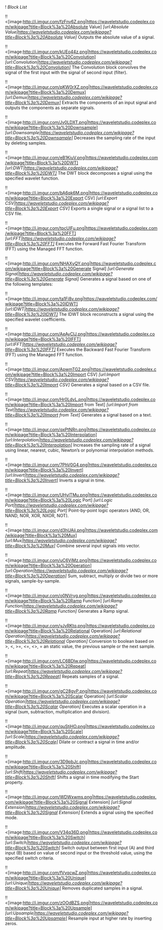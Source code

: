 ! *Block List*

!! <[image:http://i.imgur.com/fzFnv6Z.png|https://waveletstudio.codeplex.com/wikipage?title=Block%3a%20Absolute Value] *[url:Absolute Value|https://waveletstudio.codeplex.com/wikipage?title=Block%3a%20Absolute Value]*
Outputs the absolute value of a signal.

!! <[image:http://i.imgur.com/kUEo44z.png|https://waveletstudio.codeplex.com/wikipage?title=Block%3a%20Convolution] *[url:Convolution|https://waveletstudio.codeplex.com/wikipage?title=Block%3a%20Convolution]*
The Convolution block convolves the signal of the first input with the signal of second input (filter).

!! <[image:http://i.imgur.com/pKW0rXZ.png|https://waveletstudio.codeplex.com/wikipage?title=Block%3a%20Demux] *[url:Demux|https://waveletstudio.codeplex.com/wikipage?title=Block%3a%20Demux]*
Extracts the components of an input signal and outputs the components as separate signals.

!! <[image:http://i.imgur.com/Jv0LDXT.png|https://waveletstudio.codeplex.com/wikipage?title=Block%3a%20Downsample] *[url:Downsample|https://waveletstudio.codeplex.com/wikipage?title=Block%3a%20Downsample]*
Decreases the sampling rate of the input by deleting samples.

!! <[image:http://i.imgur.com/eB1KiuV.png|https://waveletstudio.codeplex.com/wikipage?title=Block%3a%20DWT] *[url:DWT|https://waveletstudio.codeplex.com/wikipage?title=Block%3a%20DWT]*
The DWT block decomposes a signal using the specified wavelet function.

!! <[image:http://i.imgur.com/bA6qk6M.png|https://waveletstudio.codeplex.com/wikipage?title=Block%3a%20Export CSV] *[url:Export CSV|https://waveletstudio.codeplex.com/wikipage?title=Block%3a%20Export CSV]*
Exports a single signal or a signal list to a CSV file.

!! <[image:http://i.imgur.com/tpcUlFu.png|https://waveletstudio.codeplex.com/wikipage?title=Block%3a%20FFT] *[url:FFT|https://waveletstudio.codeplex.com/wikipage?title=Block%3a%20FFT]*
Executes the Forward Fast Fourier Transform (FFT) using the Managed FFT function.

!! <[image:http://i.imgur.com/NHAXyQY.png|https://waveletstudio.codeplex.com/wikipage?title=Block%3a%20Generate Signal] *[url:Generate Signal|https://waveletstudio.codeplex.com/wikipage?title=Block%3a%20Generate Signal]*
Generates a signal based on one of the following templates:

!! <[image:http://i.imgur.com/ta1Fi8v.png|https://waveletstudio.codeplex.com/wikipage?title=Block%3a%20IDWT] *[url:IDWT|https://waveletstudio.codeplex.com/wikipage?title=Block%3a%20IDWT]*
The IDWT block reconstructs a signal using the specified wavelet coefficients.

!! <[image:http://i.imgur.com/AeAyClJ.png|https://waveletstudio.codeplex.com/wikipage?title=Block%3a%20IFFT] *[url:IFFT|https://waveletstudio.codeplex.com/wikipage?title=Block%3a%20IFFT]*
Executes the Backward Fast Fourier Transform (FFT) using the Managed FFT function.

!! <[image:http://i.imgur.com/ApwmTG2.png|https://waveletstudio.codeplex.com/wikipage?title=Block%3a%20Import CSV] *[url:Import CSV|https://waveletstudio.codeplex.com/wikipage?title=Block%3a%20Import CSV]*
Generates a signal based on a CSV file.

!! <[image:http://i.imgur.com/Hr0LdvL.png|https://waveletstudio.codeplex.com/wikipage?title=Block%3a%20Import from Text] *[url:Import from Text|https://waveletstudio.codeplex.com/wikipage?title=Block%3a%20Import from Text]*
Generates a signal based on a text.

!! <[image:http://i.imgur.com/qxPtNRn.png|https://waveletstudio.codeplex.com/wikipage?title=Block%3a%20Interpolation] *[url:Interpolation|https://waveletstudio.codeplex.com/wikipage?title=Block%3a%20Interpolation]*
Increases the sampling rate of a signal using linear, nearest, cubic, Newton’s or polynomial interpolation methods.

!! <[image:http://i.imgur.com/7PhV0G4.png|https://waveletstudio.codeplex.com/wikipage?title=Block%3a%20Invert] *[url:Invert|https://waveletstudio.codeplex.com/wikipage?title=Block%3a%20Invert]*
Inverts a signal in time.

!! <[image:http://i.imgur.com/UHylTMu.png|https://waveletstudio.codeplex.com/wikipage?title=Block%3a%20Logic Port] *[url:Logic Port|https://waveletstudio.codeplex.com/wikipage?title=Block%3a%20Logic Port]*
Point-by-point logic operators (AND, OR, NAND, NOR, XOR, NXOR, NOT).

!! <[image:http://i.imgur.com/d3hUAji.png|https://waveletstudio.codeplex.com/wikipage?title=Block%3a%20Mux] *[url:Mux|https://waveletstudio.codeplex.com/wikipage?title=Block%3a%20Mux]*
Combine several input signals into vector.

!! <[image:http://i.imgur.com/uC6ViMz.png|https://waveletstudio.codeplex.com/wikipage?title=Block%3a%20Operation] *[url:Operation|https://waveletstudio.codeplex.com/wikipage?title=Block%3a%20Operation]*
Sum, subtract, multiply or divide two or more signals, sample-by-sample.

!! <[image:http://i.imgur.com/o0NVryg.png|https://waveletstudio.codeplex.com/wikipage?title=Block%3a%20Ramp Function] *[url:Ramp Function|https://waveletstudio.codeplex.com/wikipage?title=Block%3a%20Ramp Function]*
Generates a Ramp signal.

!! <[image:http://i.imgur.com/yJvRKtq.png|https://waveletstudio.codeplex.com/wikipage?title=Block%3a%20Relational Operation] *[url:Relational Operation|https://waveletstudio.codeplex.com/wikipage?title=Block%3a%20Relational Operation]*
Conversion to boolean based on >, <, >=, <=, <>, = an static value, the previous sample or the next sample.

!! <[image:http://i.imgur.com/LC6BDlw.png|https://waveletstudio.codeplex.com/wikipage?title=Block%3a%20Repeat] *[url:Repeat|https://waveletstudio.codeplex.com/wikipage?title=Block%3a%20Repeat]*
Repeats samples of a signal.

!! <[image:http://i.imgur.com/gC28gvP.png|https://waveletstudio.codeplex.com/wikipage?title=Block%3a%20Scalar Operation] *[url:Scalar Operation|https://waveletstudio.codeplex.com/wikipage?title=Block%3a%20Scalar Operation]*
Executes a scalar operation in a signal (sum, subtraction, multiplication and division).

!! <[image:http://i.imgur.com/quStjHO.png|https://waveletstudio.codeplex.com/wikipage?title=Block%3a%20Scale] *[url:Scale|https://waveletstudio.codeplex.com/wikipage?title=Block%3a%20Scale]*
Dilate or contract a signal in time and/or amplitude.

!! <[image:http://i.imgur.com/3D9pbJc.png|https://waveletstudio.codeplex.com/wikipage?title=Block%3a%20Shift] *[url:Shift|https://waveletstudio.codeplex.com/wikipage?title=Block%3a%20Shift]*
Shifts a signal in time modifying the Start property.

!! <[image:http://i.imgur.com/WDWxwms.png|https://waveletstudio.codeplex.com/wikipage?title=Block%3a%20Signal Extension] *[url:Signal Extension|https://waveletstudio.codeplex.com/wikipage?title=Block%3a%20Signal Extension]*
Extends a signal using the specified mode.

!! <[image:http://i.imgur.com/V34q36D.png|https://waveletstudio.codeplex.com/wikipage?title=Block%3a%20Switch] *[url:Switch|https://waveletstudio.codeplex.com/wikipage?title=Block%3a%20Switch]*
Switch output between first input (A) and third input (B) based on value of second input or the threshold value, using the specified switch criteria.

!! <[image:http://i.imgur.com/fVvqcwZ.png|https://waveletstudio.codeplex.com/wikipage?title=Block%3a%20Unique] *[url:Unique|https://waveletstudio.codeplex.com/wikipage?title=Block%3a%20Unique]*
Removes duplicated samples in a signal.

!! <[image:http://i.imgur.com/zOOdBZS.png|https://waveletstudio.codeplex.com/wikipage?title=Block%3a%20Upsample] *[url:Upsample|https://waveletstudio.codeplex.com/wikipage?title=Block%3a%20Upsample]*
Resample input at higher rate by inserting zeros.

